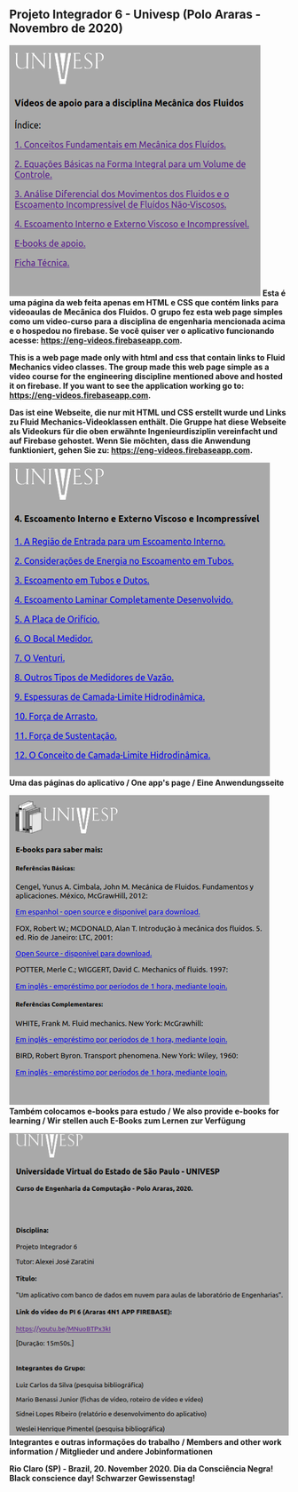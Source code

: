 ## Projeto Integrador 6 - Univesp (Polo Araras - Novembro de 2020)

![index](https://github.com/geosidnei/UnivespEng-videosPI6/blob/main/indexPage.png)
<b> Esta é uma página da web feita apenas em HTML e CSS que contém links para videoaulas de Mecânica dos Fluidos. O grupo fez esta web page simples como um video-curso para a disciplina de engenharia mencionada acima e o hospedou no firebase. Se você quiser ver o aplicativo funcionando acesse: 
https://eng-videos.firebaseapp.com.

This is a web page made only with html and css that contain links to Fluid Mechanics video classes. The group made this web page simple as a video course for the engineering discipline mentioned above and hosted it on firebase. If you want to see the application working go to: 
https://eng-videos.firebaseapp.com.

Das ist eine Webseite, die nur mit HTML und CSS erstellt wurde und Links zu Fluid Mechanics-Videoklassen enthält. Die Gruppe hat diese Webseite als Videokurs für die oben erwähnte Ingenieurdisziplin vereinfacht und auf Firebase gehostet. Wenn Sie möchten, dass die Anwendung funktioniert, gehen Sie zu: 
https://eng-videos.firebaseapp.com.

![página 4](https://github.com/geosidnei/UnivespEng-videosPI6/blob/main/page4.png)
Uma das páginas do aplicativo / One app's page / Eine Anwendungsseite

![e-Books](https://github.com/geosidnei/UnivespEng-videosPI6/blob/main/ebooks.png)
Também colocamos e-books para estudo / We also provide e-books for learning / Wir stellen auch E-Books zum Lernen zur Verfügung

![Ficha Técnica](https://github.com/geosidnei/UnivespEng-videosPI6/blob/main/fichaTecnica.png)
Integrantes e outras informações do trabalho / Members and other work information / Mitglieder und andere Jobinformationen

 Rio Claro (SP) - Brazil, 20. November 2020.
Dia da Consciência Negra!
Black conscience day!
Schwarzer Gewissenstag!
